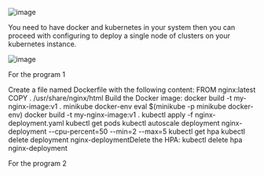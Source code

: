 ![image](https://github.com/rajabhinav1/Kubernetes-and-Nginx/assets/27865950/272db89b-7d99-455d-a959-2283c4826c98)

You need to have docker and kubernetes in your system then you can proceed with configuring to deploy a single node of clusters on your kubernetes instance.


![image](https://github.com/rajabhinav1/Kubernetes-and-Nginx/assets/27865950/be003aea-a11c-46e4-84e8-c784f3ea2cbb)

For the program 1

Create a file named Dockerfile with the following content:
FROM nginx:latest
COPY . /usr/share/nginx/html
Build the Docker image:
docker build -t my-nginx-image:v1 .
minikube docker-env
eval $(minikube -p minikube docker-env)
docker build -t my-nginx-image:v1 .
kubectl apply -f nginx-deployment.yaml
kubectl get pods
kubectl autoscale deployment nginx-deployment --cpu-percent=50 --min=2 --max=5
kubectl get hpa
kubectl delete deployment nginx-deploymentDelete the HPA:
kubectl delete hpa nginx-deployment

For the program 2
